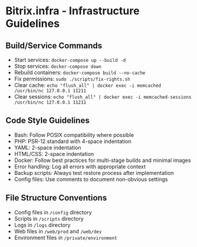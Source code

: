 # Bitrix.infra - Infrastructure Guidelines

## Build/Service Commands
- Start services: `docker-compose up --build -d`
- Stop services: `docker-compose down`
- Rebuild containers: `docker-compose build --no-cache`
- Fix permissions: `sudo ./scripts/fix-rights.sh`
- Clear cache: `echo "flush_all" | docker exec -i memcached /usr/bin/nc 127.0.0.1 11211`
- Clear sessions: `echo "flush_all" | docker exec -i memcached-sessions /usr/bin/nc 127.0.0.1 11211`

## Code Style Guidelines
- Bash: Follow POSIX compatibility where possible
- PHP: PSR-12 standard with 4-space indentation
- YAML: 2-space indentation
- HTML/CSS: 2-space indentation
- Docker: Follow best practices for multi-stage builds and minimal images
- Error handling: Log all errors with appropriate context
- Backup scripts: Always test restore process after implementation
- Config files: Use comments to document non-obvious settings

## File Structure Conventions
- Config files in `/config` directory
- Scripts in `/scripts` directory
- Logs in `/logs` directory
- Web files in `/web/prod` and `/web/dev`
- Environment files in `/private/environment`
